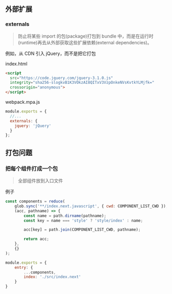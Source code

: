 ## 外部扩展

### externals

> 防止将某些 import 的包(package)打包到 bundle 中，而是在运行时(runtime)再去从外部获取这些扩展依赖(external dependencies)。

例如，从 CDN 引入 jQuery，而不是把它打包

index.html

```html
<script
  src="https://code.jquery.com/jquery-3.1.0.js"
  integrity="sha256-slogkvB1K3VOkzAI8QITxV3VzpOnkeNVsKvtkYLMjfk="
  crossorigin="anonymous">
</script>
```

webpack.mpa.js

```js
module.exports = {
  //...
  externals: {
    jquery: 'jQuery'
  }
};
```

## 打包问题

### 把每个组件打成一个包

> 全部组件放到入口文件

例子

```js
const components = reduce(
    glob.sync('**/index.next.javascript', { cwd: COMPONENT_LIST_CWD }),
    (acc, pathname) => {
        const name = path.dirname(pathname);
        const key = name === 'style' ? 'style/index' : name;

        acc[key] = path.join(COMPONENT_LIST_CWD, pathname);

        return acc;
    },
    {}
);

module.exports = { 
    entry: {
        ...components,
        index: './src/index.next'
    }
}
```
